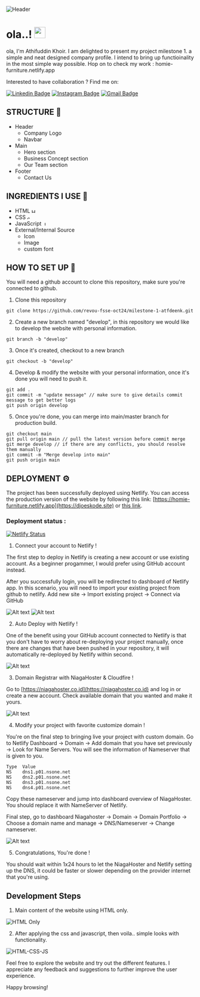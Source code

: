 <!-- [![Review Assignment Due Date](https://classroom.github.com/assets/deadline-readme-button-22041afd0340ce965d47ae6ef1cefeee28c7c493a6346c4f15d667ab976d596c.svg)](https://classroom.github.com/a/dyiPpHu0) -->

![Header](/assets/readme-images/homie-preview.png)

<h1 align="left">ola..! <img src="https://raw.githubusercontent.com/muhammad-avicena/profile/master/wave.gif" width="30px" height="30px" /> </h1>

ola, I'm Athifuddin Khoir. I am delighted to present my project milestone 1. a simple and neat designed company profile. I intend to bring up functioinality in the most simple way possible. Hop on to check my work : homie-furniture.netlify.app

Interested to have collaboration ? Find me on:

[![Linkedin Badge](https://img.shields.io/badge/-Athifuddin_Khoir-blue?style=flat-square&logo=Linkedin&logoColor=white)](www.linkedin.com/in/atfdeenk)
[![Instagram Badge](https://img.shields.io/badge/-atfdeen-purple?style=flat-square&logo=instagram&logoColor=white)](https://www.instagram.com/atfdeen/)
[![Gmail Badge](https://img.shields.io/badge/-atfdeenk@gmail.com-c14438?style=flat-square&logo=Gmail&logoColor=white)](mailto:atfdeenk@gmail.com)

## STRUCTURE 📰

- Header
  - Company Logo
  - Navbar
- Main
  - Hero section
  - Business Concept section
  - Our Team section
- Footer
  - Contact Us

## INGREDIENTS I USE 📜

- HTML <img src="https://cdn.jsdelivr.net/npm/devicon-2.2@2.2.0/icons/html5/html5-original.svg" title="Html5" alt="Html5" width="10" height="10"/>&nbsp;
- CSS <img src="https://cdn.jsdelivr.net/npm/devicon-2.2@2.2.0/icons/css3/css3-original.svg" title="css3" alt="css3" width="10" height="10"/>&nbsp;
- JavaScript <img src="https://cdn.jsdelivr.net/gh/devicons/devicon/icons/javascript/javascript-original.svg" title="Javascript" alt="Javascript" width="10" height="10"/>&nbsp;
- External/Internal Source
  - Icon
  - Image
  - custom font

## HOW TO SET UP 📰

You will need a github account to clone this repository, make sure you're connected to github.

1. Clone this repository

```
git clone https://github.com/revou-fsse-oct24/milestone-1-atfdeenk.git
```

2. Create a new branch named "develop", in this repository we would like to develop the website with personal information.

```
git branch -b "develop"
```

3. Once it's created, checkout to a new branch

```
git checkout -b "develop"
```

4. Develop & modify the website with your personal information, once it's done you will need to push it.

```
git add .
git commit -m "update message" // make sure to give details commit message to get better logs
git push origin develop
```

5. Once you're done, you can merge into main/master branch for production build.

```
git checkout main
git pull origin main // pull the latest version before commit merge
git merge develop // if there are any conflicts, you should resolve them manually
git commit -m "Merge develop into main"
git push origin main
```

## DEPLOYMENT ⚙️

The project has been successfully deployed using Netlify. You can access the production version of the website by following this link: [https://homie-furniture.netlify.app](https://djoeskode.site) or [this link](https://www.djoeskode.site).

### Deployment status :

[![Netlify Status](https://api.netlify.com/api/v1/badges/0291a9f3-ec77-4ea4-b36c-f9481db8029f/deploy-status)](https://app.netlify.com/sites/homie-furniture/deploys)

1. Connect your account to Netlify !

The first step to deploy in Netlify is creating a new account or use existing account. As a beginner progammer, I would prefer using GitHub account instead.

After you successfully login, you will be redirected to dashboard of Netlify app. In this scenario, you will need to import your existing project from github to netlify. Add new site -> Import existing project -> Connect via GitHub

![Alt text](/assets/readme-images/netlify-2.png)
![Alt text](/assets/readme-images/netlify-3.png)

2. Auto Deploy with Netlify !

One of the benefit using your GitHub account connected to Netlify is that you don't have to worry about re-deploying your project manually, once there are changes that have been pushed in your repository, it will automatically re-deployed by Netlify within second.

![Alt text](/assets/readme-images/netlify-auto-deploy.png)

3. Domain Registrar with NiagaHoster & Cloudfire !

Go to [https://niagahoster.co.id](https://niagahoster.co.id) and log in or create a new account. Check available domain that you wanted and make it yours.

![Alt text](/assets/readme-images/niagahoster-login.png)

4. Modify your project with favorite customize domain !

You're on the final step to bringing live your project with custom domain. Go to Netlify Dashboard -> Domain -> Add domain that you have set previously -> Look for Name Servers. You will see the information of Nameserver that is given to you.

```
Type  Value
NS    dns1.p01.nsone.net
NS    dns2.p01.nsone.net
NS    dns3.p01.nsone.net
NS    dns4.p01.nsone.net
```

Copy these nameserver and jump into dashboard overview of NiagaHoster. You should replace it with NameServer of Netlify.

Final step, go to dashboard Niagahoster -> Domain -> Domain Portfolio -> Choose a domain name and manage -> DNS/Nameserver -> Change nameserver.

![Alt text](/assets/readme-images/domain-16.png)

5. Congratulations, You're done !

You should wait within 1x24 hours to let the NiagaHoster and Netlify setting up the DNS, it could be faster or slower depending on the provider internet that you're using.


## Development Steps

1. Main content of the website using HTML only.

![HTML Only](/assets/dev-step/html-only.png)

2. After applying the css and javascript, then voila.. simple looks with functionality.

![HTML-CSS-JS](/assets/dev-step/html-css-js.png)

Feel free to explore the website and try out the different features. I appreciate any feedback and suggestions to further improve the user experience.

Happy browsing!
